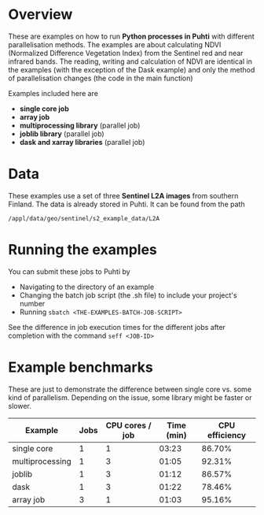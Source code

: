 # Overview

These are examples on how to run **Python processes in Puhti** with different parallelisation methods. 
The examples are about calculating NDVI (Normalized Difference Vegetation Index) from the Sentinel red and near infrared bands.
The reading, writing and calculation of NDVI are identical in the examples (with the exception of the Dask example) 
and only the method of parallelisation changes (the code in the main function)

Examples included here are

* **single core job**
* **array job**
* **multiprocessing library** (parallel job)
* **joblib library** (parallel job)
* **dask and xarray libraries** (parallel job)

# Data 

These examples use a set of three **Sentinel L2A images** from southern Finland. The data is already stored in Puhti. It can be found from the path

`/appl/data/geo/sentinel/s2_example_data/L2A`

# Running the examples 

You can submit these jobs to Puhti by 

* Navigating to the directory of an example
* Changing the batch job script (the .sh file) to include your project's number
* Running `sbatch <THE-EXAMPLES-BATCH-JOB-SCRIPT>`

See the difference in job execution times for the different jobs after completion with the command `seff <JOB-ID>`

# Example benchmarks 

These are just to demonstrate the difference between single core vs. some kind of parallelism. Depending on the issue, some library might be faster or slower.

| Example         | Jobs | CPU cores / job | Time (min) | CPU efficiency |
|-----------------|------|-----------------|------------|----------------|
| single core     | 1    | 1               | 03:23      | 86.70%         |
| multiprocessing | 1    | 3               | 01:05      | 92.31%         |
| joblib          | 1    | 3               | 01:12      | 86.57%         |
| dask            | 1    | 3               | 01:22      | 78.46%         |
| array job       | 3    | 1               | 01:03      | 95.16%         |



